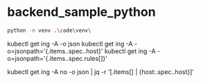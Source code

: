 # backend_sample_python
```bash
python -m venv .\code\venv\
```

kubectl get ing -A -o json
kubectl get ing -A -o=jsonpath='{.items..spec..host}'
kubectl get ing -A -o=jsonpath='{.items..spec.rules[]}'

kubectl get ing -A no -o json | jq -r '[.items[] | {host:.spec..host}]'